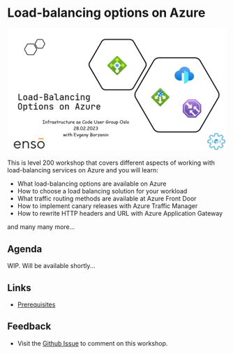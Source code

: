 # Load-balancing options on Azure

![logo](images/logo.jpg)

This is level 200 workshop that covers different aspects of working with load-balancing services on Azure and you will learn:

* What load-balancing options are available on Azure
* How to choose a load balancing solution for your workload
* What traffic routing methods are available at Azure Front Door
* How to implement canary releases with Azure Traffic Manager
* How to rewrite HTTP headers and URL with Azure Application Gateway

and many many more...

## Agenda
 
WIP. Will be available shortly...
 
## Links

* [Prerequisites](prerequisites.md)


## Feedback

* Visit the [Github Issue](https://github.com/evgenyb/iac-workshops/issues/4) to comment on this workshop. 
